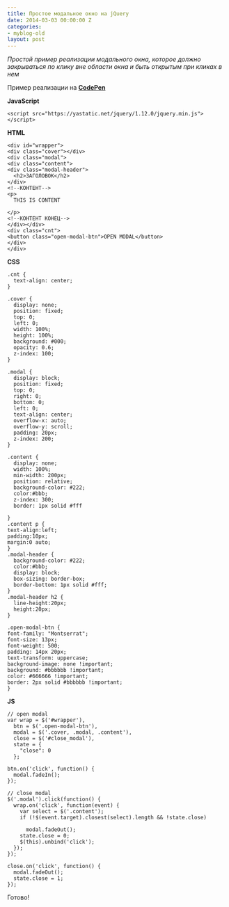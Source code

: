 ```yaml
---
title: Простое модальное окно на jQuery
date: 2014-03-03 00:00:00 Z
categories:
- myblog-old
layout: post
---
```


*Простой пример реализации модального окна, которое должно закрываться по клику вне области окна и быть открытым при кликах в нем*

Пример реализации на **[CodePen](https://codepen.io/titenko/pen/OBqWZK)**

**JavaScript**

    <script src="https://yastatic.net/jquery/1.12.0/jquery.min.js"></script>

**HTML**

    <div id="wrapper">
    <div class="cover"></div>
    <div class="modal">
    <div class="content">
    <div class="modal-header"> 
      <h2>ЗАГОЛОВОК</h2>  
    </div> 
    <!--КОНТЕНТ-->  
    <p>
      THIS IS CONTENT
      
    </p>
    <!--КОНТЕНТ КОНЕЦ-->  
    </div></div>  
    <div class="cnt">
    <button class="open-modal-btn">OPEN MODAL</button>
    </div>
    </div>

**CSS**

    .cnt {
      text-align: center;
    }
    
    .cover {
      display: none;
      position: fixed;
      top: 0;
      left: 0;
      width: 100%;
      height: 100%;
      background: #000;
      opacity: 0.6;
      z-index: 100;
    }
    
    .modal {
      display: block;
      position: fixed;
      top: 0;
      right: 0;
      bottom: 0;
      left: 0;
      text-align: center;
      overflow-x: auto;
      overflow-y: scroll;
      padding: 20px;
      z-index: 200;
    }
    
    .content {
      display: none;
      width: 100%;
      min-width: 200px;
      position: relative;
      background-color: #222;
      color:#bbb;
      z-index: 300;
      border: 1px solid #fff
      
    }
    .content p {
    text-align:left;  
    padding:10px;
    margin:0 auto;  
    } 
    .modal-header {
      background-color: #222;
      color:#bbb;
      display: block;
      box-sizing: border-box;
      border-bottom: 1px solid #fff;
    }
    .modal-header h2 {
      line-height:20px;
      height:20px;
    }
    
    .open-modal-btn {
    font-family: "Montserrat";
    font-size: 13px;
    font-weight: 500;
    padding: 14px 20px;
    text-transform: uppercase;
    background-image: none !important;
    background: #bbbbbb !important;
    color: #666666 !important;
    border: 2px solid #bbbbbb !important;
    }

**JS**

    // open modal
    var wrap = $('#wrapper'),
      btn = $('.open-modal-btn'),
      modal = $('.cover, .modal, .content'),
      close = $('#close_modal'),
      state = {
        "close": 0
      };
    
    btn.on('click', function() {
      modal.fadeIn();
    });
    
    // close modal
    $('.modal').click(function() {
      wrap.on('click', function(event) {
        var select = $('.content');
        if (!$(event.target).closest(select).length && !state.close)
          
          modal.fadeOut();
        state.close = 0;
        $(this).unbind('click');
      });
    });
    
    close.on('click', function() {
      modal.fadeOut();
      state.close = 1;
    });

Готово!
